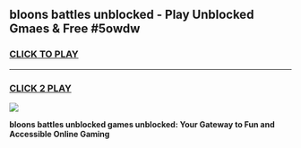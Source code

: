 
## bloons battles unblocked - Play Unblocked Gmaes & Free #5owdw
<h3>
<a href="https://news.freeplayer.one?title=bloons_battles_unblocked&ref=03M">CLICK TO PLAY</a></h3>
<hr>

<h3>
<a href="https://news.freeplayer.one?title=bloons_battles_unblocked&ref=03M">CLICK 2 PLAY</a>
  
</h3>

<a href="https://news.freeplayer.one?title=bloons_battles_unblocked&ref=03M"><img src="https://clearcache.store/games.png"></a>


**bloons battles unblocked games unblocked: Your Gateway to Fun and Accessible Online Gaming**
